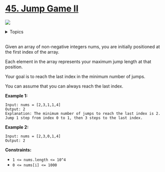 # [45. Jump Game II](https://leetcode-cn.com/problems/jump-game-ii/)

![](https://img.shields.io/badge/Difficulty-Medium-F8AF40.svg)


<details>
<summary>Topics</summary>

* [`Array`](https://leetcode.com/tag/array/)
* [`Dynamic Programming`](https://leetcode.com/tag/dynamic-programming/)
* [`Greedy`](https://leetcode.com/tag/greedy/)

</details>
<br />

Given an array of non-negative integers nums, you are initially positioned at the first index of the array.

Each element in the array represents your maximum jump length at that position.

Your goal is to reach the last index in the minimum number of jumps.

You can assume that you can always reach the last index.

**Example 1:**

```
Input: nums = [2,3,1,1,4]
Output: 2
Explanation: The minimum number of jumps to reach the last index is 2. Jump 1 step from index 0 to 1, then 3 steps to the last index.
```

**Example 2:**

```
Input: nums = [2,3,0,1,4]
Output: 2
```

**Constraints:**

 + `1 <= nums.length <= 10^4`
 + `0 <= nums[i] <= 1000`
